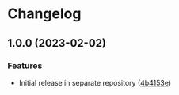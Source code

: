 # Changelog

## 1.0.0 (2023-02-02)


### Features

* Initial release in separate repository ([4b4153e](https://www.github.com/fortify-ps/fortify-ssc-parser-debricked-cyclonedx/commit/4b4153e8e16d0fbb735d981e2911885551446c4e))
